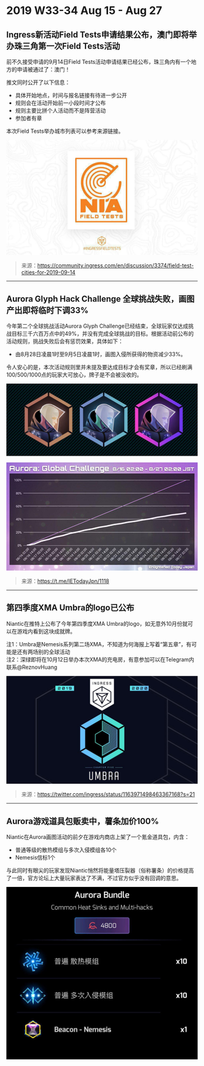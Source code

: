 # 2019 W33-34 Aug 15 - Aug 27

## Ingress新活动Field Tests申请结果公布，澳门即将举办珠三角第一次Field Tests活动

前不久接受申请的9月14日Field Tests活动申请结果已经公布，珠三角内有一个地方的申请被通过了：澳门！

推文同时公开了以下信息：

- 具体开始地点，时间与报名链接有待进一步公开
- 规则会在活动开始前一小段时间才公布
- 规则主要比拼个人活动而不是阵营活动
- 参加者有章

本次Field Tests举办城市列表可以参考来源链接。

![FieldTests](Images/fieldtests.jpg)

> 来源：<https://community.ingress.com/en/discussion/3374/field-test-cities-for-2019-09-14>

---

## Aurora Glyph Hack Challenge 全球挑战失败，画图产出即将临时下调33%

今年第二个全球挑战活动Aurora Glyph Challenge已经结束，全球玩家仅达成挑战目标三千六百万点中的49%，并没有完成全球挑战的目标。根据活动前公布的活动规则，挑战失败后会有惩罚效果，具体如下：

- 由8月28日凌晨1时至9月5日凌晨1时，画图入侵所获得的物资减少33%。

令人安心的是，本次活动规则里并未提及要达成目标才会有奖章，所以已经刷满100/500/1000点的玩家大可放心，牌子是不会被没收的。

![Aurora Badge](Images/aurora_badge.jpg)

![Challenge](Images/aurora_graph.jpg)

> 来源：<https://t.me/IETodayJpn/1118>

---

## 第四季度XMA Umbra的logo已公布

Niantic在推特上公布了今年第四季度XMA Umbra的logo，如无意外10月份就可以在游戏内看到这块成就牌。

注1：Umbra是Nemesis系列第二场XMA，不知道为何海报上写着“第五章”，有可能是还有两场别的全球活动  
注2：深绿即将在10月12日举办本次XMA的充电房，有意参加可以在Telegram内联系@ReznovHuang

![Umbra](Images/umbra.jpg)

> 来源：<https://twitter.com/ingress/status/1163971498463367168?s=21>

---

## Aurora游戏道具包贩卖中，薯条加价100%

Niantic在Aurora画图活动的前夕在游戏内商店上架了一个氪金道具包，内含：

- 普通等级的散热模组与多次入侵模组各10个
- Nemesis信标1个

与此同时有眼尖的玩家发现Niantic悄然将能量塔压裂器（俗称薯条）的价格提高了一倍，官方论坛上大量玩家表达了不满，不过官方似乎没有回调的意思。

![Aurora Pack](Images/aurora_pack.jpg)
